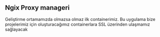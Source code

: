 ## Ngix Proxy manageri

Geliştirme ortamamızda olmazsa olmaz ilk containerimiz. Bu uygulama bize projelerimiz için oluşturacağımız containerlara SSL üzerinden ulaşmamız sağlayacak 